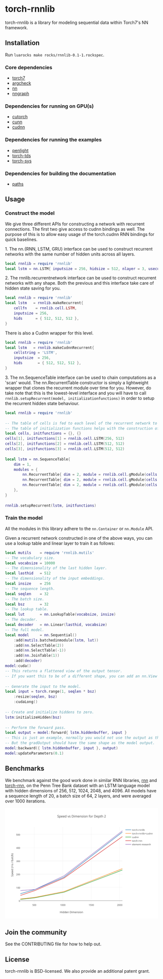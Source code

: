 # torch-rnnlib

torch-rnnlib is a library for modeling sequential data within Torch7's NN framework.

## Installation

Run `luarocks make rocks/rnnlib-0.1-1.rockspec`.

### Core dependencies
- [torch7](https://github.com/torch/torch7)
- [argcheck](https://github.com/torch/argcheck)
- [nn](https://github.com/torch/nn)
- [nngraph](https://github.com/torch/nngraph)

### Dependencies for running on GPU(s)
- [cutorch](https://github.com/torch/cutorch)
- [cunn](https://github.com/torch/cunn)
- [cudnn](https://github.com/soumith/cudnn.torch)

### Dependencies for running the examples
- [penlight](https://github.com/stevedonovan/Penlight)
- [torch-tds](https://github.com/torch/tds)
- [torch-sys](https://github.com/torch/sys)

### Dependencies for building the documentation
- [paths](https://github.com/torch/paths)

## Usage

### Construct the model

We give three different APIs for constructing a network with recurrent connections. The first two give access to cudnn bindings as well. The purpose of this is to allow easy usage of the torch.cudnn RNN bindings for quick baselines.

1\. The nn.{RNN, LSTM, GRU} interface can be used to construct recurrent networks with the same number of hidden units across all layers.
```lua
local rnnlib = require 'rnnlib'
local lstm = nn.LSTM{ inputsize = 256, hidsize = 512, nlayer = 3, usecudnn = false }
```
2\. The rnnlib.recurrentnetwork interface can be used to construct recurrent networks with any shape. Both the previous and this interface take care of hidden state saving for you.
```lua
local rnnlib = require 'rnnlib'
local lstm   = rnnlib.makeRecurrent{
    cellfn    = rnnlib.cell.LSTM,
    inputsize = 256,
    hids      = { 512, 512, 512 },
}
```
There is also a Cudnn wrapper for this level.
```lua
local rnnlib = require 'rnnlib'
local lstm   = rnnlib.makeCudnnRecurrent{
    cellstring = 'LSTM',
    inputsize  = 256,
    hids       = { 512, 512, 512 },
}
```
3\. The nn.SequenceTable interface can be used to chain computations as a 'scan' would. The nn.RecurrentTable constructor is simply a lightweight wrapper that clones the recurrent module over time for you. However, do take note that this is the lowest-level interface and you will have to call `rnnlib.setupRecurrent(model, initializationfunctions)` in order to setup the recurrent hidden state behaviour.
```lua
local rnnlib = require 'rnnlib'

-- The table of cells is fed to each level of the recurrent network to construct each layer.
-- The table of initialization functions helps with the construction of the hidden inputs.
local cells, initfunctions = {}, {}
cells[1], initfunctions[1] = rnnlib.cell.LSTM(256, 512)
cells[2], initfunctions[2] = rnnlib.cell.LSTM(512, 512)
cells[3], initfunctions[3] = rnnlib.cell.LSTM(512, 512)

local lstm = nn.SequenceTable{
    dim = 1,
    modules = {
        nn.RecurrentTable{ dim = 2, module = rnnlib.cell.gModule(cells[1]) },
        nn.RecurrentTable{ dim = 2, module = rnnlib.cell.gModule(cells[2]) },
        nn.RecurrentTable{ dim = 2, module = rnnlib.cell.gModule(cells[3]) },
    },
}

rnnlib.setupRecurrent(lstm, initfunctions)
```

### Train the model

All the modules in this library adhere to the `nn.Container` or `nn.Module` API.

Given a recurrent network constructed in one of the above ways, you can use a lookup table and linear layer to train it as follows:

```lua
local mutils    = require 'rnnlib.mutils'
-- The vocabulary size.
local vocabsize = 10000
-- The dimensionality of the last hidden layer.
local lasthid   = 512
-- The dimensionality of the input embeddings.
local insize    = 256
-- The sequence length.
local seqlen    = 32
-- The batch size.
local bsz       = 32
-- The lookup table.
local lut       = nn.LookupTable(vocabsize, insize)
-- The decoder.
local decoder   = nn.Linear(lasthid, vocabsize)
-- The full model.
local model     = nn.Sequential()
    :add(mutils.batchedinmodule(lstm, lut))
    :add(nn.SelectTable(2))
    :add(nn.SelectTable(-1))
    :add(nn.JoinTable(1))
    :add(decoder)
model:cuda()
-- This returns a flattened view of the output tensor.
-- If you want this to be of a different shape, you can add an nn.View at the end.

-- Generate the input to the model.
local input = torch.range(1, seqlen * bsz)
    :resize(seqlen, bsz)
    :cudaLong()

-- Create and initialize hiddens to zero.
lstm:initializeHidden(bsz)

-- Perform the forward pass.
local output = model:forward{ lstm.hiddenbuffer, input }
-- This is just an example, normally you would not use the output as the gradOutput.
-- But the gradOutput should have the same shape as the model output.
model:backward({ lstm.hiddenbuffer, input }, output)
model:updateParameters(0.1)
```

## Benchmarks

We benchmark against the good work done in similar RNN libraries,
[rnn](https://github.com/Element-Research/rnn) and [torch-rnn](https://github.com/jcjohnson/torch-rnn),
on the Penn Tree Bank dataset with an LSTM language model with hidden dimensions of 256, 512, 1024, 2048, and 4096.
All models have a sequence length of 20, a batch size of 64, 2 layers, and were averaged over 1000 iterations.

<img src='img/rnnbench.png' width="800px">

## Join the community
See the CONTRIBUTING file for how to help out.

## License
torch-rnnlib is BSD-licensed. We also provide an additional patent grant.
